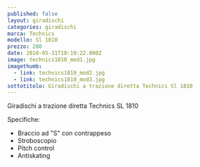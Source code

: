 ```yaml
---
published: false
layout: giradischi
categories: giradischi
marca: Technics
modello: Sl 1810
prezzo: 280
date: 2018-05-31T10:19:22.000Z
image: technics1810_mod1.jpg
imagethumb:
  - link: technics1810_mod2.jpg
  - link: technics1810_mod3.jpg
sottotitolo: Giradischi a trazione diretta Technics Sl 1810
---
```

Giradischi a trazione diretta Technics SL 1810

Specifiche:
- Braccio ad "S" con contrappeso
- Stroboscopio
- Pitch control
- Antiskating

